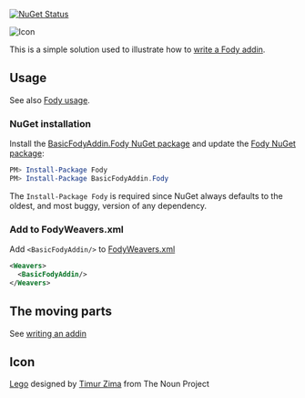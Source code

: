 [![NuGet Status](http://img.shields.io/nuget/v/BasicFodyAddin.Fody.svg?style=flat&max-age=86400)](https://www.nuget.org/packages/BasicFodyAddin.Fody/)

![Icon](https://raw.githubusercontent.com/Fody/Home/master/BasicFodyAddin/package_icon.png)

This is a simple solution used to illustrate how to [write a Fody addin](/pages/addin-development.md).


## Usage

See also [Fody usage](/pages/usage.md).


### NuGet installation

Install the [BasicFodyAddin.Fody NuGet package](https://www.nuget.org/packages/BasicFodyAddin.Fody/) and update the [Fody NuGet package](https://www.nuget.org/packages/Fody/):

```powershell
PM> Install-Package Fody
PM> Install-Package BasicFodyAddin.Fody
```

The `Install-Package Fody` is required since NuGet always defaults to the oldest, and most buggy, version of any dependency.


### Add to FodyWeavers.xml

Add `<BasicFodyAddin/>` to [FodyWeavers.xml](/pages/configuration.md#fodyweaversxml)

```xml
<Weavers>
  <BasicFodyAddin/>
</Weavers>
```


## The moving parts

See [writing an addin](/pages/addin-development.md)


## Icon

<a href="https://thenounproject.com/term/lego/16919/" target="_blank">Lego</a> designed by <a href="https://thenounproject.com/timur.zima/" target="_blank">Timur Zima</a> from The Noun Project
